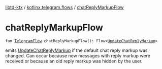 [libtd-ktx](../index.md) / [kotlinx.telegram.flows](index.md) / [chatReplyMarkupFlow](./chat-reply-markup-flow.md)

# chatReplyMarkupFlow

`fun `[`TelegramFlow`](../kotlinx.telegram.core/-telegram-flow/index.md)`.chatReplyMarkupFlow(): Flow<`[`UpdateChatReplyMarkup`](https://tdlibx.github.io/td/docs/org/drinkless/td/libcore/telegram/TdApi/UpdateChatReplyMarkup.html)`>`

emits [UpdateChatReplyMarkup](https://tdlibx.github.io/td/docs/org/drinkless/td/libcore/telegram/TdApi/UpdateChatReplyMarkup.html) if the default chat reply markup was changed. Can occur because new
messages with reply markup were received or because an old reply markup was hidden by the user.

